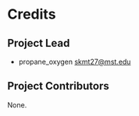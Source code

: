 Credits
=======

Project Lead
----------------

* propane_oxygen <skmt27@mst.edu>

Project Contributors
------------

None.
